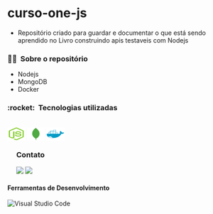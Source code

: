# curso-one-js
- Repositório criado para guardar e documentar o que está sendo aprendido no Livro construindo apis testaveis com Nodejs

<h3> 👨‍💼 &nbsp;Sobre o repositório </h3>

- Nodejs
- MongoDB
- Docker


<h3> :rocket: &nbsp;Tecnologias utilizadas </h3>

<div style="display: inline_block"><br>
 
  <img align="center" alt="isaac-Sasss" height="30" width="40" src="https://raw.githubusercontent.com/devicons/devicon/master/icons/nodejs/nodejs-original.svg" />
  <img align="center" alt="isaac-Sasss" height="30" width="40" src="https://github.com/devicons/devicon/blob/master/icons/mongodb/mongodb-plain.svg" />
  <img align="center" alt="isaac-Sasss" height="30" width="40" src="https://github.com/devicons/devicon/blob/master/icons/docker/docker-plain.svg" />
</div>



<div style=" margin: 20px;">  
 <h3> Contato </h3>
  <a href = "mailto:isaac.brigido@gmail.com"><img src="https://img.shields.io/badge/-Gmail-%23333?style=for-the-badge&logo=gmail&logoColor=white" target="_blank"></a>
  <a href="https://www.linkedin.com/in/isaac-br%C3%ADgido-rodrigues-dos-santos-6244312a/" target="_blank"><img src="https://img.shields.io/badge/-LinkedIn-%230077B5?style=for-the-badge&logo=linkedin&logoColor=white" target="_blank"></a>
  
  
  
  
</div>
  
<h4> Ferramentas de Desenvolvimento </h4>

  ![Visual Studio Code](https://img.shields.io/badge/-Visual%20Studio%20Code-333333?style=flat&logo=visual-studio-code&logoColor=007ACC)
  

<br/>
